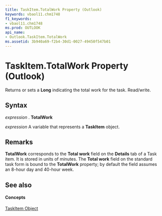 ```yaml
---
title: TaskItem.TotalWork Property (Outlook)
keywords: vbaol11.chm1748
f1_keywords:
- vbaol11.chm1748
ms.prod: OUTLOOK
api_name:
- Outlook.TaskItem.TotalWork
ms.assetid: 3b940a69-f2b4-30d1-0027-49450f547b01
---
```



# TaskItem.TotalWork Property (Outlook)

Returns or sets a  **Long** indicating the total work for the task. Read/write.


## Syntax

 _expression_ . **TotalWork**

 _expression_ A variable that represents a **TaskItem** object.


## Remarks

 **TotalWork** corresponds to the **Total work** field on the **Details** tab of a Task item. It is stored in units of minutes. The **Total work** field on the standard task form is bound to the **TotalWork** property; by default the field assumes an 8-hour day and 40-hour week.


## See also


#### Concepts


[TaskItem Object](taskitem-object-outlook.md)

